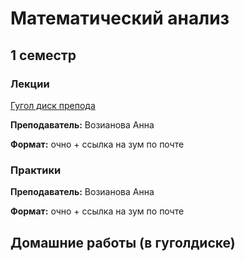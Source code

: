 # Математический анализ

## 1 семестр

### Лекции

[Гугол диск препода](https://drive.google.com/drive/folders/1Z9eCKcLXPg33Rpt_qi1DXonKexxaNdMq)

**Преподаватель:** Возианова Анна

**Формат:** очно + ссылка на зум по почте


### Практики 

**Преподаватель:** Возианова Анна

**Формат:** очно + ссылка на зум по почте

## Домашние работы (в гуголдиске)
